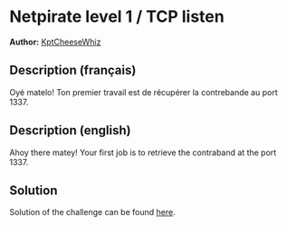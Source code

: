 # Netpirate level 1 / TCP listen

**Author:** [KptCheeseWhiz](https://github.com/KptCheeseWhiz)

## Description (français)

Oyé matelo! Ton premier travail est de récupérer la contrebande au port 1337.

## Description (english)

Ahoy there matey! Your first job is to retrieve the contraband at the port 1337.

## Solution

Solution of the challenge can be found [here](solution/).
